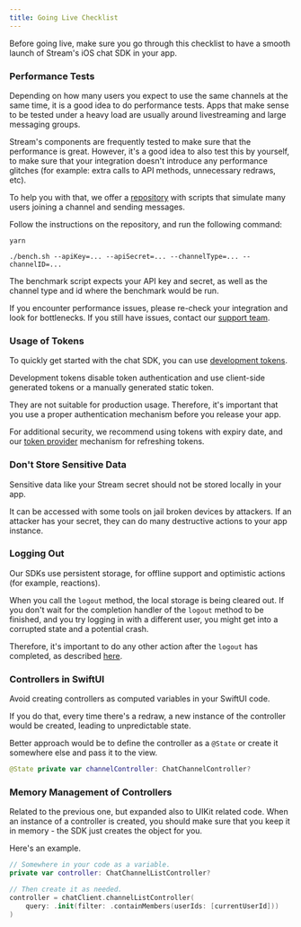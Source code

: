 ```yaml
---
title: Going Live Checklist
---
```


Before going live, make sure you go through this checklist to have a smooth launch of Stream's iOS chat SDK in your app.

### Performance Tests

Depending on how many users you expect to use the same channels at the same time, it is a good idea to do performance tests. Apps that make sense to be tested under a heavy load are usually around livestreaming and large messaging groups.

Stream's components are frequently tested to make sure that the performance is great. However, it's a good idea to also test this by yourself, to make sure that your integration doesn't introduce any performance glitches (for example: extra calls to API methods, unnecessary redraws, etc).

To help you with that, we offer a [repository](https://github.com/GetStream/benchat) with scripts that simulate many users joining a channel and sending messages.

Follow the instructions on the repository, and run the following command:

```
yarn

./bench.sh --apiKey=... --apiSecret=... --channelType=... --channelID=...
``` 

The benchmark script expects your API key and secret, as well as the channel type and id where the benchmark would be run.

If you encounter performance issues, please re-check your integration and look for bottlenecks. If you still have issues, contact our [support team](https://support.getstream.io/hc/en-us).

### Usage of Tokens

To quickly get started with the chat SDK, you can use [development tokens](https://getstream.io/chat/docs/ios-swift/tokens_and_authentication/?language=swift#developer-tokens). 

Development tokens disable token authentication and use client-side generated tokens or a manually generated static token. 

They are not suitable for production usage. Therefore, it's important that you use a proper authentication mechanism before you release your app.

For additional security, we recommend using tokens with expiry date, and our [token provider](https://getstream.io/chat/docs/ios-swift/tokens_and_authentication/?language=swift#how-to-refresh-expired-tokens) mechanism for refreshing tokens.

### Don't Store Sensitive Data

Sensitive data like your Stream secret should not be stored locally in your app. 

It can be accessed with some tools on jail broken devices by attackers. If an attacker has your secret, they can do many destructive actions to your app instance.

### Logging Out

Our SDKs use persistent storage, for offline support and optimistic actions (for example, reactions). 

When you call the `logout` method, the local storage is being cleared out. If you don't wait for the completion handler of the `logout` method to be finished, and you try logging in with a different user, you might get into a corrupted state and a potential crash.

Therefore, it's important to do any other action after the `logout` has completed, as described [here](https://getstream.io/chat/docs/sdk/ios/uikit/getting-started/#disconnect--logout).


### Controllers in SwiftUI

Avoid creating controllers as computed variables in your SwiftUI code. 

If you do that, every time there's a redraw, a new instance of the controller would be created, leading to unpredictable state.

Better approach would be to define the controller as a `@State` or create it somewhere else and pass it to the view.

```swift
@State private var channelController: ChatChannelController?
```

### Memory Management of Controllers

Related to the previous one, but expanded also to UIKit related code. When an instance of a controller is created, you should make sure that you keep it in memory - the SDK just creates the object for you.

Here's an example.

```swift
// Somewhere in your code as a variable.
private var controller: ChatChannelListController?

// Then create it as needed.
controller = chatClient.channelListController(
    query: .init(filter: .containMembers(userIds: [currentUserId]))
)
```